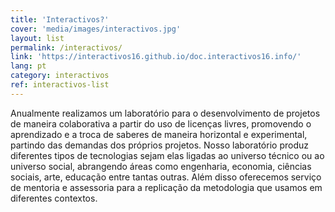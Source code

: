 ```yaml
---
title: 'Interactivos?'
cover: 'media/images/interactivos.jpg'
layout: list
permalink: /interactivos/
link: 'https://interactivos16.github.io/doc.interactivos16.info/'
lang: pt
category: interactivos
ref: interactivos-list
---
```

Anualmente realizamos um laboratório para o desenvolvimento de projetos de maneira colaborativa a partir do uso de licenças livres, promovendo o aprendizado e a troca de saberes de maneira horizontal e experimental, partindo das demandas dos próprios projetos. Nosso laboratório produz diferentes tipos de tecnologias sejam elas ligadas ao universo técnico ou ao universo social, abrangendo áreas como engenharia, economia, ciências sociais, arte, educação entre tantas outras. Além disso oferecemos serviço de mentoria e assessoria para a replicação da metodologia que usamos em diferentes contextos.
